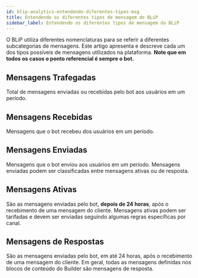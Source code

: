 ```yaml
---
id: blip-analytics-entendendo-diferentes-tipos-msg
title: Entendendo os diferentes tipos de mensagem do BLiP
sidebar_label: Entendendo os diferentes tipos de mensagem do BLiP
---
```


O BLiP utiliza diferentes nomenclaturas para se referir a diferentes subcategorias de mensagens. Este artigo apresenta e descreve cada um dos tipos possíveis de mensagens utilizados na plataforma. **Note que em todos os casos o ponto referencial é sempre o bot.**

## Mensagens Trafegadas
Total de mensagens enviadas ou recebidas pelo bot aos usuários em um período.

## Mensagens Recebidas
Mensagens que o bot recebeu dos usuários em um período.

## Mensagens Enviadas
Mensagens que o bot enviou aos usuários em um período. Mensagens enviadas podem ser classificadas entre mensagens ativas ou de resposta.

## Mensagens Ativas
São as mensagens enviadas pelo bot, **depois de 24 horas**, após o recebimento de uma mensagem do cliente. Mensagens ativas podem ser tarifadas e devem ser enviadas seguindo algumas regras específicas por canal.

## Mensagens de Respostas
São as mensagens enviadas pelo bot, em até 24 horas, após o recebimento de uma mensagem do cliente. Em geral, todas as mensagens definidas nos blocos de conteúdo do Builder são mensagens de resposta.
